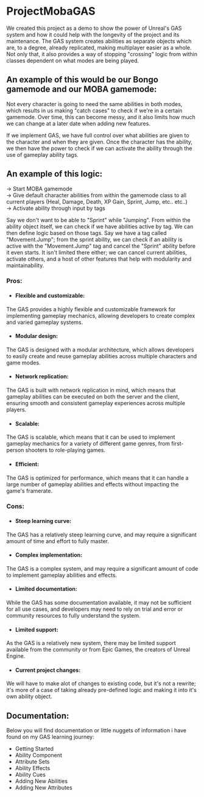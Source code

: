 # ProjectMobaGAS
We created this project as a demo to show the power of Unreal's GAS system and how it could help with the longevity of the project and its maintenance.
The GAS system creates abilities as separate objects which are, to a degree, already replicated, making multiplayer easier as a whole. Not only that, it also provides a way of stopping "crossing" logic from within classes dependent on what modes are being played.

## An example of this would be our Bongo gamemode and our MOBA gamemode:
Not every character is going to need the same abilities in both modes, which results in us making "catch cases" to check if we're in a certain gamemode. Over time, this can become messy, and it also limits how much we can change at a later date when adding new features.

If we implement GAS, we have full control over what abilities are given to the character and when they are given. Once the character has the ability, we then have the power to check if we can activate the ability through the use of gameplay ability tags.

## An example of this logic:
-> Start MOBA gamemode  
-> Give default character abilities from within the gamemode class to all current players (Heal, Damage, Death, XP Gain, Sprint, Jump, etc.. etc..)  
-> Activate ability through input by tags  

Say we don't want to be able to "Sprint" while "Jumping". From within the ability object itself, we can check if we have abilities active by tag. We can then define logic based on those tags. Say we have a tag called "Movement.Jump"; from the sprint ability, we can check if an ability is active with the "Movement.Jump" tag and cancel the "Sprint" ability before it even starts. It isn't limited there either; we can cancel current abilities, activate others, and a host of other features that help with modularity and maintainability.

### Pros:

* #### Flexible and customizable:
The GAS provides a highly flexible and customizable framework for implementing gameplay mechanics, allowing developers to create complex and varied gameplay systems.
* #### Modular design:
The GAS is designed with a modular architecture, which allows developers to easily create and reuse gameplay abilities across multiple characters and game modes.
* #### Network replication:
The GAS is built with network replication in mind, which means that gameplay abilities can be executed on both the server and the client, ensuring smooth and consistent gameplay experiences across multiple players.
* #### Scalable:
The GAS is scalable, which means that it can be used to implement gameplay mechanics for a variety of different game genres, from first-person shooters to role-playing games.
* #### Efficient:
The GAS is optimized for performance, which means that it can handle a large number of gameplay abilities and effects without impacting the game's framerate.

### Cons:

* #### Steep learning curve:
The GAS has a relatively steep learning curve, and may require a significant amount of time and effort to fully master.
* #### Complex implementation:
The GAS is a complex system, and may require a significant amount of code to implement gameplay abilities and effects.
* #### Limited documentation:
While the GAS has some documentation available, it may not be sufficient for all use cases, and developers may need to rely on trial and error or community resources to fully understand the system.
* #### Limited support:
As the GAS is a relatively new system, there may be limited support available from the community or from Epic Games, the creators of Unreal Engine.
* #### Current project changes:
We will have to make alot of changes to existing code, but it's not a rewrite; it's more of a case of taking already pre-defined logic and making it into it's own ability object.

## Documentation:

Below you will find documentation or little nuggets of information i have found on my GAS learning journey:

* Getting Started
* Ability Component
* Attribute Sets
* Ability Effects
* Ability Cues
* Adding New Abilities
* Adding New Attributes
